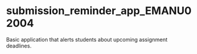 # submission_reminder_app_EMANU02004
Basic application that alerts students about upcoming assignment deadlines.
